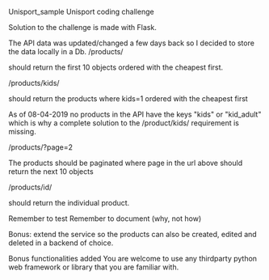 Unisport_sample
Unisport coding challenge

Solution to the challenge is made with Flask.

The API data was updated/changed a few days back so I decided to store the data locally in a Db.
/products/

should return the first 10 objects ordered with the cheapest first.

/products/kids/

should return the products where kids=1 ordered with the cheapest first

As of 08-04-2019 no products in the API have the keys "kids" or "kid_adult" 
which is why a complete solution to the /product/kids/ requirement is missing.

/products/?page=2

The products should be paginated where page in the url above should return the next 10 objects

/products/id/

should return the individual product.

Remember to test Remember to document (why, not how)

Bonus: extend the service so the products can also be created, edited and deleted in a backend of choice.

Bonus functionalities added
You are welcome to use any thirdparty python web framework or library that you are familiar with.
